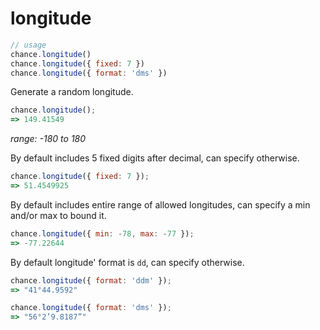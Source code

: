 # longitude

```js
// usage
chance.longitude()
chance.longitude({ fixed: 7 })
chance.longitude({ format: 'dms' })
```

Generate a random longitude.

```js
chance.longitude();
=> 149.41549
```

_range: -180 to 180_

By default includes 5 fixed digits after decimal, can specify otherwise.

```js
chance.longitude({ fixed: 7 });
=> 51.4549925
```

By default includes entire range of allowed longitudes, can specify a min and/or max to bound it.

```js
chance.longitude({ min: -78, max: -77 });
=> -77.22644
```

By default longitude' format is `dd`, can specify otherwise.

```js
chance.longitude({ format: 'ddm' });
=> "41°44.9592"
```

```js
chance.longitude({ format: 'dms' });
=> "56°2’9.8187”"
```
